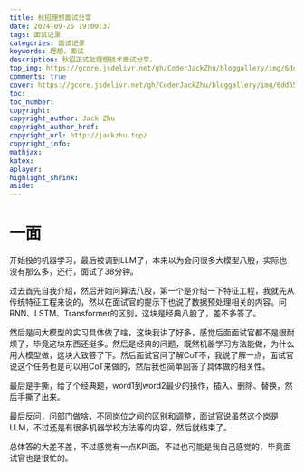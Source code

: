 ```yaml
---
title: 秋招理想面试分享
date: 2024-09-25 19:00:37
tags: 面试记录
categories: 面试记录
keywords: 理想、面试
description: 秋招正式批理想技术面试分享。
top_img: https://gcore.jsdelivr.net/gh/CoderJackZhu/bloggallery/img/6dd5501e98b9dfdfdb8ed3f0d19a4a19.jpeg
comments: true
cover: https://gcore.jsdelivr.net/gh/CoderJackZhu/bloggallery/img/6dd5501e98b9dfdfdb8ed3f0d19a4a19.jpeg
toc:
toc_number:
copyright:
copyright_author: Jack Zhu
copyright_author_href: 
copyright_url: http://jackzhu.top/
copyright_info: 
mathjax: 
katex: 
aplayer: 
highlight_shrink: 
aside: 
---
```


# 一面

开始投的机器学习，最后被调到LLM了，本来以为会问很多大模型八股，实际也没有那么多，还行，面试了38分钟。

过去首先自我介绍，然后开始问算法八股，第一个是介绍一下特征工程，我就先从传统特征工程来说的，然以在面试官的提示下也说了数据预处理相关的内容。问RNN、LSTM、Transformer的区别，这块是经典八股了，差不多答了。


然后是问大模型的实习具体做了啥，这块我讲了好多，感觉后面面试官都不是很耐烦了，毕竟这块东西还挺多。然后是经典的问题，既然机器学习方法能做，为什么用大模型做，这块大致答了下。然后面试官问了解CoT不，我说了解一点，面试官说这个任务也是可以用CoT来做的，然后我也简单回答了具体做的相关性。

最后是手撕，给了个经典题，word1到word2最少的操作，插入、删除、替换，然后手撕了出来。

最后反问，问部门做啥，不同岗位之间的区别和调整，面试官说虽然这个岗是LLM，不过还是有很多机器学校方法等的内容，然后就结束了。

总体答的大差不差，不过感觉有一点KPI面，不过也可能是我自己感觉的，毕竟面试官也是很忙的。
